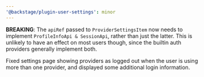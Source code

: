 ```yaml
---
'@backstage/plugin-user-settings': minor
---
```


**BREAKING**: The `apiRef` passed to `ProviderSettingsItem` now needs to
implement `ProfileInfoApi & SessionApi`, rather than just the latter. This is
unlikely to have an effect on most users though, since the builtin auth
providers generally implement both.

Fixed settings page showing providers as logged out when the user is using more
than one provider, and displayed some additional login information.
